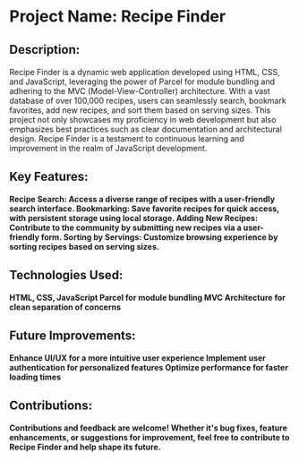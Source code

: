 <h1>Project Name: Recipe Finder</h1>

<h2>Description:</h2>
<h4></h4>Recipe Finder is a dynamic web application developed using HTML, CSS, and JavaScript, leveraging the power of Parcel for module bundling and adhering to the MVC (Model-View-Controller) architecture. With a vast database of over 100,000 recipes, users can seamlessly search, bookmark favorites, add new recipes, and sort them based on serving sizes. This project not only showcases my proficiency in web development but also emphasizes best practices such as clear documentation and architectural design. Recipe Finder is a testament to continuous learning and improvement in the realm of JavaScript development.</h4>

<h2>Key Features:</h2>

<h4>Recipe Search: Access a diverse range of recipes with a user-friendly search interface.
Bookmarking: Save favorite recipes for quick access, with persistent storage using local storage.
Adding New Recipes: Contribute to the community by submitting new recipes via a user-friendly form.
Sorting by Servings: Customize browsing experience by sorting recipes based on serving sizes.
</h4>
<h2>Technologies Used:</h2>

<h4>HTML, CSS, JavaScript
Parcel for module bundling
MVC Architecture for clean separation of concerns</h4>

<h2>Future Improvements:</h2>

<h4>Enhance UI/UX for a more intuitive user experience
Implement user authentication for personalized features
Optimize performance for faster loading times</h4>

<h2>Contributions:</h2>
<h4>Contributions and feedback are welcome! Whether it's bug fixes, feature enhancements, or suggestions for improvement, feel free to contribute to Recipe Finder and help shape its future.</h4>

